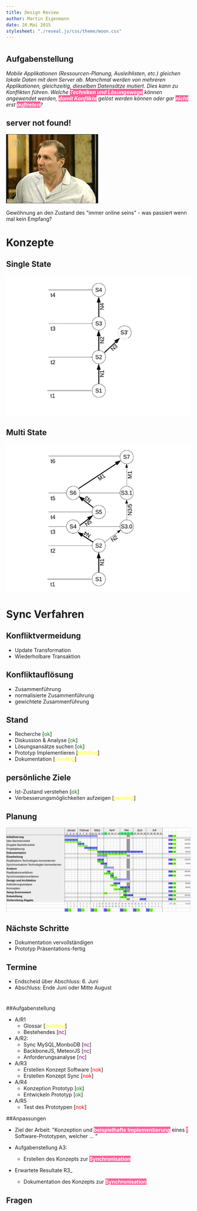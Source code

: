 ```yaml
---
title: Design Review
author: Martin Eigenmann
date: 20.Mai 2015
stylesheet: "./reveal.js/css/theme/moon.css"
---
```



<style type="text/css">
    strong {
        background: #FF5E99 none repeat scroll 0% 0%;
        color: white;
    }

    img {
        background-color: white !important;
    }

    .ok {
        color: green;
    }
    .nc {
        color: purple; 
    }
    .pending {
        color: yellow;
    }
    .fail {
        color: red;
    }
</style>

<!--
-Stand, wesentliche Aspekte
-Diskussion des gewählten Konzepts
-Offene Punkte
-Anpassung Aufgabenstellung
-Restplanung
-->

#

## Aufgabenstellung
_Mobile Applikationen (Ressourcen-Planung, Ausleihlisten, etc.) gleichen lokale Daten mit dem Server ab. Manchmal werden von mehreren Applikationen, gleichzeitig, dieselben Datensätze mutiert. Dies kann zu Konflikten führen. Welche **Techniken und Lösungswege** können angewendet werden, **damit Konflikte** gelöst werden können oder gar **nicht** erst **auftreten**?_

<aside class="notes">
</aside>

## server not found!
![](img/noinet.gif)

<aside class="notes">
Gewöhnung an den Zustand des "immer online seins" - was passiert wenn mal kein Empfang?
</aside>


# Konzepte

## Single State

![](img/singlestate.jpg)

## Multi State

![](img/multistate.jpg)

# Sync Verfahren

## Konfliktvermeidung
- Update Transformation
- Wiederholbare Transaktion

## Konfliktauflösung
- Zusammenführung
- normalisierte Zusammenführung
- gewichtete Zusammenführung

## Stand
- Recherche [<span class="ok">ok</span>]
- Diskussion & Analyse [<span class="ok">ok</span>]
- Lösungsansätze suchen [<span class="ok">ok</span>]
- Prototyp Implementieren [<span class="pending">pending</span>]
- Dokumentation [<span class="pending">pending</span>]

## persönliche Ziele
- Ist-Zustand verstehen [<span class="ok">ok</span>]
- Verbesserungsmöglichkeiten aufzeigen [<span class="pending">pending</span>]

## Planung

![](img/Projektplan.png)

## Nächste Schritte
- Dokumentation vervollständigen
- Prototyp Präsentations-fertig


## Termine
- Endscheid über Abschluss: 6. Juni
- Abschluss: Ende Juni oder Mitte August

# 

##Aufgabenstellung
- A/R1
    + Glossar [<span class="pending">pending</span>]
    + Bestehendes [<span class="nc">nc</span>]
- A/R2: 
    + Sync MySQL,MonboDB [<span class="nc">nc</span>]
    + BackboneJS, MeteorJS [<span class="nc">nc</span>]
    + Anforderungsanalyse [<span class="nc">nc</span>]
- A/R3
    + Erstellen Konzept Software [<span class="fail">nok</span>]
    + Erstellen Konzept Sync [<span class="fail">nok</span>]
- A/R4
    + Konzeption Prototyp [<span class="ok">ok</span>]
    + Entwickeln Prototyp [<span class="ok">ok</span>]
- A/R5
    + Test des Prototypen [<span class="fail">nok</span>]

##Anpassungen
- Ziel der Arbeit: "Konzeption und __beispielhafte Implementierung__ eines __!__ Software-Prototypen, welcher ... "

- Aufgabenstellung A3:
    + Erstellen des Konzepts zur __Synchronisation__
- Erwartete Resultate R3_
    + Dokumentation des Konzepts zur __Synchronisation__



## Fragen